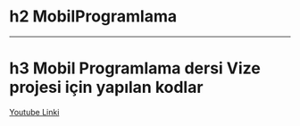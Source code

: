 # h2 MobilProgramlama
---
# h3 Mobil Programlama dersi Vize projesi için yapılan kodlar

[Youtube Linki](https://www.youtube.com/watch?v=FdWlXZIzhRo&list=PLER5tR6pWcSCPsmtbO1dJKXeMs0o2W5Zz "YT linki!")
